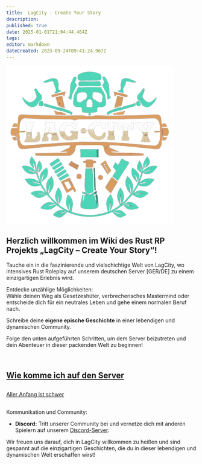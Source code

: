 ```yaml
---
title:  LagCity - Create Your Story
description: 
published: true
date: 2025-01-01T21:04:44.464Z
tags: 
editor: markdown
dateCreated: 2023-09-24T09:41:24.967Z
---
```


![](/lagcity-transparent.png)

## Herzlich willkommen im Wiki des Rust RP Projekts „LagCity – Create Your Story“!

Tauche ein in die faszinierende und vielschichtige Welt von LagCity, wo intensives Rust Roleplay auf unserem deutschen Server \[GER/DE\] zu einem einzigartigen Erlebnis wird.   
  
Entdecke unzählige Möglichkeiten:   
Wähle deinen Weg als Gesetzeshüter, verbrecherisches Mastermind oder entscheide dich für ein neutrales Leben und gehe einem normalen Beruf nach.   
  
Schreibe deine **eigene epische Geschichte** in einer lebendigen und dynamischen Community.   
  
Folge den unten aufgeführten Schritten, um dem Server beizutreten und dein Abenteuer in dieser packenden Welt zu beginnen!

  
 

## [Wie komme ich auf den Server](https://lagcity.p-o-t.net/de/Serverinfo)

##   
[Aller Anfang ist schwer](https://lagcity.p-o-t.net/de/AllerAnfangistschwer)

##   
Kommunikation und Community:

-   **Discord:** Tritt unserer Community bei und vernetze dich mit anderen Spielern auf unserem [Discord-Server](https://discord.gg/5kBZgcn7Ke).

Wir freuen uns darauf, dich in LagCity willkommen zu heißen und sind gespannt auf die einzigartigen Geschichten, die du in dieser lebendigen und dynamischen Welt erschaffen wirst!